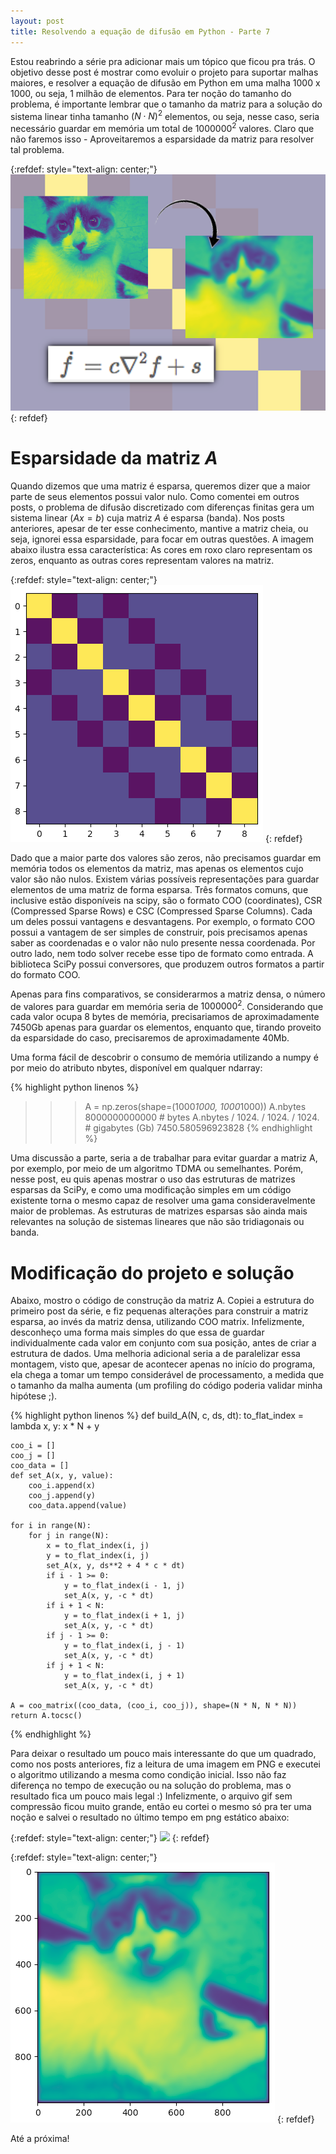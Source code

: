 ```yaml
---
layout: post
title: Resolvendo a equação de difusão em Python - Parte 7
---
```


Estou reabrindo a série pra adicionar mais um tópico que ficou pra trás.
O objetivo desse post é mostrar como evoluir o projeto para suportar malhas
maiores, e resolver a equação de difusão em Python em uma malha
1000 x 1000, ou seja, 1 milhão de elementos. Para ter noção do tamanho do
problema, é importante lembrar que o tamanho da matriz para a solução do sistema
linear tinha tamanho $(N \cdot N)^2$ elementos, ou seja, nesse caso, seria
necessário guardar em memória um total de $1000000^2$ valores. Claro que não
faremos isso - Aproveitaremos a esparsidade da matriz para resolver tal problema.

{:refdef: style="text-align: center;"}
![](/images/2020-04-13/img001.png)
{: refdef}


# Esparsidade da matriz $A$

Quando dizemos
que uma matriz é esparsa, queremos dizer que a maior parte de seus elementos
possui valor nulo. Como comentei em outros posts, o problema de difusão discretizado com diferenças
finitas gera um sistema linear ($Ax = b$) cuja matriz $A$ é esparsa (banda).
Nos posts anteriores, apesar de ter esse conhecimento, mantive a matriz cheia,
ou seja, ignorei essa esparsidade, para focar em outras questões. 
A imagem abaixo ilustra essa característica: As cores em roxo claro representam
os zeros, enquanto as outras cores representam valores na matriz.

{:refdef: style="text-align: center;"}
![](/images/2020-04-13/img002.png)
{: refdef}

Dado que a maior parte dos valores são zeros, não precisamos guardar em memória todos
os elementos da matriz, mas apenas os elementos cujo valor são não nulos.
Existem várias possíveis representações para guardar elementos de uma matriz de
forma esparsa. Três formatos comuns, que inclusive estão disponíveis na scipy,
são o formato COO (coordinates), CSR (Compressed Sparse Rows) e CSC (Compressed
Sparse Columns). Cada um deles possui vantagens e desvantagens.
Por exemplo, o formato COO possui a vantagem de ser simples de construir,
pois precisamos apenas saber as coordenadas e o valor não nulo presente nessa
coordenada. Por outro lado, nem todo solver recebe esse tipo de formato como
entrada. A biblioteca SciPy possui conversores, que produzem
outros formatos a partir do formato COO.

Apenas para fins comparativos, se considerarmos
a matriz densa, o número de valores para guardar em memória seria de $1000000^2$.
Considerando que cada valor ocupa 8 bytes de memória, precisariamos de aproximadamente
7450Gb apenas para guardar os elementos, enquanto que, tirando proveito da
esparsidade do caso, precisaremos de aproximadamente 40Mb.

Uma forma fácil de descobrir o consumo de memória utilizando a numpy é por meio
do atributo nbytes, disponível em qualquer ndarray:

{% highlight python linenos %}
>>> A = np.zeros(shape=(1000*1000, 1000*1000))
>>> A.nbytes
8000000000000 # bytes
>>> A.nbytes / 1024. / 1024. / 1024. # gigabytes (Gb)
7450.580596923828
{% endhighlight %}

Uma discussão a parte, seria a de trabalhar para evitar guardar a matriz A,
por exemplo, por meio de um algoritmo TDMA ou semelhantes. Porém,
nesse post, eu quis apenas mostrar o uso das estruturas de matrizes esparsas 
da SciPy, e como uma modificação simples em um código existente torna o mesmo
capaz de resolver uma gama consideravelmente maior de problemas. As estruturas
de matrizes esparsas são ainda mais relevantes na solução de sistemas
lineares que não são tridiagonais ou banda.


# Modificação do projeto e solução

Abaixo, mostro o código de construção da matriz A. Copiei a estrutura do primeiro post
da série, e fiz pequenas alterações para construir a matriz
esparsa, ao invés da matriz densa, utilizando COO matrix. Infelizmente, desconheço
uma forma mais simples do que essa de guardar individualmente cada valor em conjunto
com sua posição, antes de criar a estrutura de dados. Uma melhoria adicional seria a de paralelizar
essa montagem, visto que, apesar de acontecer apenas no início do programa, ela
chega a tomar um tempo considerável de processamento, a medida que o tamanho
da malha aumenta (um profiling do código poderia validar minha hipótese ;).

{% highlight python linenos %}
def build_A(N, c, ds, dt):
    to_flat_index = lambda x, y: x * N + y

    coo_i = []
    coo_j = []
    coo_data = []
    def set_A(x, y, value):
        coo_i.append(x)
        coo_j.append(y)
        coo_data.append(value)

    for i in range(N):
        for j in range(N):
            x = to_flat_index(i, j)
            y = to_flat_index(i, j)
            set_A(x, y, ds**2 + 4 * c * dt)
            if i - 1 >= 0:
                y = to_flat_index(i - 1, j)
                set_A(x, y, -c * dt)
            if i + 1 < N:
                y = to_flat_index(i + 1, j)
                set_A(x, y, -c * dt)
            if j - 1 >= 0:
                y = to_flat_index(i, j - 1)
                set_A(x, y, -c * dt)
            if j + 1 < N:
                y = to_flat_index(i, j + 1)
                set_A(x, y, -c * dt)

    A = coo_matrix((coo_data, (coo_i, coo_j)), shape=(N * N, N * N))
    return A.tocsc()
{% endhighlight %}

Para deixar o resultado um pouco mais interessante do que um quadrado, como
nos posts anteriores, fiz a leitura de uma imagem em PNG e executei o algoritmo
utilizando a mesma como condição inicial. Isso não faz diferença no tempo de
execução ou na solução do problema, mas o resultado fica um pouco mais legal :)
Infelizmente, o arquivo gif sem compressão ficou muito grande, então eu cortei
o mesmo só pra ter uma noção e salvei o resultado no último tempo em png
estático abaixo:

{:refdef: style="text-align: center;"}
![](/images/2020-04-13/img003.gif)
{: refdef}

{:refdef: style="text-align: center;"}
![](/images/2020-04-13/img004.png)
{: refdef}

Até a próxima!
